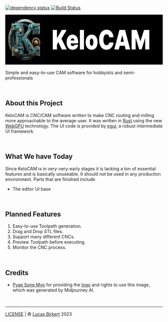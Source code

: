 [![dependency status](https://deps.rs/repo/github/GamePowerX/KeloCAM/status.svg)](https://deps.rs/repo/github/GamePowerX/KeloCAM)
[![Build Status](https://github.com/GamePowerX/KeloCAM/workflows/CI/badge.svg)](https://github.com/GamePowerX/KeloCAM/actions?workflow=CI)

<!--
    This is a placeholder, we will merge the logo and the KeloCAM name into a single banner image later.
!-->

<a href="https://kelocam.org">
    <img src="logo_full.png" alt="Logo" height="160px">
</a>

Simple and easy-to-use CAM software for hobbyists and semi-professionals

<br>

## About this Project

KeloCAM is CNC/CAM software written to make CNC routing and milling more approachable to the average user. It was written in [Rust](https://rust-lang.org) using the new [WebGPU](https://wgpu.rs) technology. The UI code is provided by [egui](https://egui.rs), a robust intermediate UI framework.

<br>

## What We have Today

Since KeloCAM is in very-very-early stages it is lacking a ton of essential features and is basically unuseable. It should not be used in any production environment. Parts that are finished include
- The editor UI base

<br>

## Planned Features

1. Easy-to-use Toolpath generation.
2. Drag and Drop STL files.
3. Support many different CNCs.
4. Preview Toolpath before executing.
5. Monitor the CNC process.

<br>

## Credits

- [Pyae Sone Myo](https://github.com/Rickaym) for providing the [logo](logo.png) and rights to use this image, which was generated by Midjourney AI.

<br>
<hr>

[LICENSE](LICENSE) | &copy; [Lucas Birkert](https://lbirkert.com) 2023
